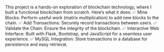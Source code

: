 This project is a hands-on exploration of blockchain technology, where I built a functional blockchain from scratch. Here’s what it does:
✅ Mine Blocks: Perform useful work (matrix multiplication) to add new blocks to the chain.
✅ Add Transactions: Securely record transactions between users.
✅ Validate the Chain: Ensure the integrity of the blockchain.
✅ Interactive Web Interface: Built with Flask, Bootstrap, and JavaScript for a seamless user experience.
✅ MySQL Integration: Store transactions in a database for persistence and easy retrieval.
